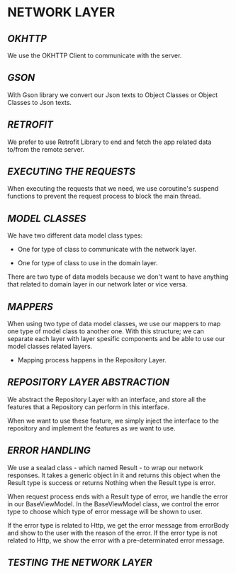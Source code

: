 # NETWORK LAYER
## _OKHTTP_

We use the OKHTTP Client to communicate with the server.

## _GSON_

With Gson library we convert our Json texts to Object Classes or Object Classes to Json texts.

## _RETROFIT_

We prefer to use Retrofit Library to end and fetch the app related data to/from the remote server.

## _EXECUTING THE REQUESTS_

When executing the requests that we need, we use coroutine's suspend functions to prevent the request process to block the main thread.

## _MODEL CLASSES_

We have two different data model class types:

 - One for type of class to communicate with the network layer.

 -  One for type of class to use in the domain layer.

There are two type of data models because we don't want to have anything that related to domain layer in our network later or vice versa.

## _MAPPERS_

When using two type of data model classes, we use our mappers to map one type of model class to another one. With this structure; we can separate each layer with layer spesific components and be able to use our model classes related layers.

  - Mapping process happens in the Repository Layer.

## _REPOSITORY LAYER ABSTRACTION_

We abstract the Repository Layer with an interface, and store all the features that a Repository can perform in this interface. 

When we want to use these feature, we simply inject the interface to the repository and implement the features as we want to use.

## _ERROR HANDLING_

We use a sealad class - which named Result - to wrap our network responses. It takes a generic object in it and returns this object when the Result type is success or returns Nothing when the Result type is error.

When request process ends with a Result type of error, we handle the error in our BaseViewModel. In the BaseViewModel class, we control the error type to choose which type of error message will be shown to user. 

If the error type is related to Http, we get the error message from errorBody and show to the user with the reason of the error. If the error type is not related to Http, we show the error with a pre-determinated error message.

## _TESTING THE NETWORK LAYER_